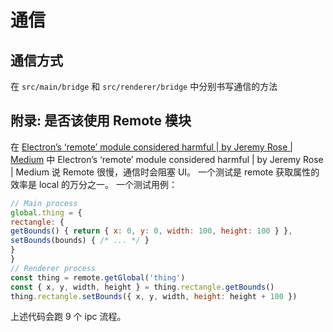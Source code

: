 # 通信

## 通信方式

在 `src/main/bridge` 和 `src/renderer/bridge` 中分别书写通信的方法

## 附录: 是否该使用 Remote 模块

在 [Electron’s ‘remote’ module considered harmful | by Jeremy Rose | Medium](https://medium.com/@nornagon/electrons-remote-module-considered-harmful-70d69500f31) 中
Electron’s ‘remote’ module considered harmful | by Jeremy Rose | Medium
说 Remote 很慢，通信时会阻塞 UI。 一个测试是 remote 获取属性的效率是 local 的万分之一。
一个测试用例：

```js
// Main process
global.thing = {
rectangle: {
getBounds() { return { x: 0, y: 0, width: 100, height: 100 } },
setBounds(bounds) { /* ... */ }
}
}
// Renderer process
const thing = remote.getGlobal('thing')
const { x, y, width, height } = thing.rectangle.getBounds()
thing.rectangle.setBounds({ x, y, width, height: height + 100 })

```

上述代码会跑 9 个 ipc 流程。

